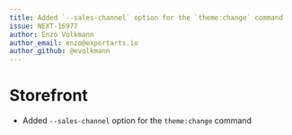 ```yaml
---
title: Added `--sales-channel` option for the `theme:change` command
issue: NEXT-16977
author: Enzo Volkmann
author_email: enzo@exportarts.io
author_github: @evolkmann
---
```

# Storefront
* Added `--sales-channel` option for the `theme:change` command
